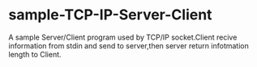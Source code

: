 sample-TCP-IP-Server-Client
===========================

A sample Server/Client program used by TCP/IP socket.Client recive information from stdin and send to server,then server return infotmation length to Client.
